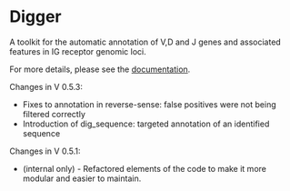 # Digger
A toolkit for the automatic annotation of V,D and J genes and associated features in IG receptor genomic loci.

For more details, please see the [documentation](https://williamdlees.github.io/digger/index.html).

Changes in V 0.5.3:
- Fixes to annotation in reverse-sense: false positives were not being filtered correctly
- Introduction of dig_sequence: targeted annotation of an identified sequence

Changes in V 0.5.1:
- (internal only) - Refactored elements of the code to make it more modular and easier to maintain.
